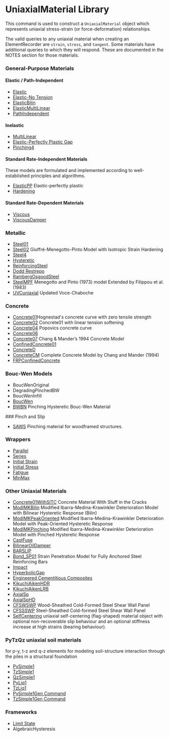 # UniaxialMaterial Library

This command is used to construct a `UniaxialMaterial`
object which represents uniaxial stress-strain (or force-deformation)
relationships.

The valid queries to any uniaxial material when creating an
ElementRecorder are `strain`, `stress`, and `tangent`. Some materials
have additional queries to which they will respond. These are documented
in the NOTES section for those materials.


### General-Purpose Materials

#### Elastic / Path-Independent
<ul>
<li><a href="Elastic_Uniaxial_Material">Elastic</a></li>
<li><a href="Elastic-No_Tension_Material">Elastic-No Tension</a></li>
<li><a href="ElasticBilin_Material">ElasticBilin</a></li>
<li><a href="ElasticMultiLinear_Material">ElasticMultiLinear</a></li>
<li><a href="PathIndependent_Material">PathIndependent</a></li>
</ul>

#### Inelastic
<ul>
<li><a href="MultiLinear_Material">MultiLinear</a></li>
<li><a href="Elastic-Perfectly_Plastic_Gap">Elastic-Perfectly Plastic Gap</a></li>
<li><a href="Pinching4_Material">Pinching4</a></li>
</ul>

#### Standard Rate-Independent Materials
These models are formulated and implemented according to well-established
principles and algorithms.
<ul>
<li><a href="ElasticPP">ElasticPP</a> Elastic-perfectly plastic</li>
<li><a href="Hardening_Material">Hardening</a></li>
</ul>

#### Standard Rate-Dependent Materials
<ul>
<li><a href="Viscous_Material">Viscous</a></li>
<li><a href="ViscousDamper_Material">ViscousDamper</a></li>
</ul>


### Metallic 

<ul>
<li><a href="Steel01">Steel01</a></li>
<li><a href="Steel02">Steel02</a>
   Giuffré-Menegotto-Pinto Model with Isotropic Strain Hardening</li>
<li><a href="Steel4">Steel4</a></li>   
<li><a href="Hysteretic_Material">Hysteretic</a></li> 
<li><a href="Reinforcing_Steel_Material">ReinforcingSteel</a></li> 
<li><a href="DoddRestrepo">Dodd Restrepo</a></li> 
<li><a href="RambergOsgoodSteel">RambergOsgoodSteel</a></li>
<li><a href="SteelMPF">SteelMPF</a>
   Menegotto and Pinto (1973) model Extended by Filippou et al. (1983)</li>
<li><a href="UVCuniaxial_(Updated_Voce-Chaboche)">UVCuniaxial</a> Updated Voce-Chaboche</li>
</ul>


### Concrete

<ul>
<li><a href="Concrete01">Concrete01</a>Hognestad's concrete curve with zero tensile strength</li>
<li><a href="Concrete02">Concrete02</a> Concrete01 with linear tension softening</li>
<li><a href="Concrete04">Concrete04</a> Popovics concrete curve</li>
<li><a href="Concrete06">Concrete06</a></li>
<li><a href="Concrete07">Concrete07</a> Chang &amp; Mander’s 1994 Concrete Model</li>
<li><a href="ConfinedConcrete01">ConfinedConcrete01</a></li>  
<li><a href="ConcreteD">ConcreteD</a></li>
<li><a href="ConcreteCM">ConcreteCM</a> Complete Concrete Model by Chang and Mander (1994)</li>
<li><a href="FRPConfinedConcrete">FRPConfinedConcrete</a></li>
</ul>

### Bouc-Wen Models

<ul>
<li>BoucWenOriginal</li>
<li>DegradingPinchedBW</li>
<li>BoucWenInfill</li>
<li><a href="BoucWen_Material">BoucWen</a></li>
<li><a href="BWBN_Material">BWBN</a> Pinching Hysteretic Bouc-Wen Material</li>
</ul>
### Pinch and Slip

<ul>
<li><a href="SAWS_Material">SAWS</a> Pinching material for woodframed structures.</li>
</ul>

### Wrappers

<ul>
<li><a href="Parallel_Material">Parallel</a></li>
<li><a href="Series_Material">Series</a></li>
<li><a href="Initial_Strain_Material">Initial Strain</a></li>
<li><a href="Initial_Stress_Material">Initial Stress</a></li>
<li><a href="Fatigue_Material">Fatigue</a></li>
<li><a href="MinMax_Material">MinMax</a></li>
</ul>

### Other Uniaxial Materials

<ul>
<li><a href="Concrete01WithSITC">Concrete01WithSITC</a>
Concrete Material With Stuff in the Cracks</li>

<li><a href="ModIMKBilin/">ModIMKBilin</a>
Modified Ibarra-Medina-Krawinkler Deterioration Model with Bilinear Hysteretic Response (Bilin)
</li>

<li><a href="ModIMKPeakOriented/">ModIMKPeakOriented</a>
Modified Ibarra-Medina-Krawinkler Deterioration Model with Peak-Oriented Hysteretic Response
</li>

<li><a href="ModIMKPinching">ModIMKPinching</a>
Modified Ibarra-Medina-Krawinkler Deterioration Model with Pinched Hysteretic Response
</li>

<li><a href="CastFuse">CastFuse</a></li>
<li><a href="BilinearOilDamper">BilinearOilDamper</a></li>
<li><a href="BARSLIP_Material">BARSLIP</a></li>
<li><a href="Bond_SP01">Bond_SP01</a>
Strain Penetration Model for Fully Anchored Steel Reinforcing Bars
</li>

<li><a href="Impact_Material">Impact</a></li>
<li><a href="Hyperbolic_Gap_Material">HyperbolicGap</a></li>

<li><a href="Engineered_Cementitious_Composites_Material">Engineered Cementitious Composites</a></li>


<li><a href="KikuchiAikenHDR_Material">KikuchiAikenHDR</a></li>
<li><a href="KikuchiAikenLRB_Material">KikuchiAikenLRB</a></li>
<li><a href="AxialSp_Material">AxialSp</a></li>
<li><a href="AxialSpHD_Material">AxialSpHD</a></li>

<li><a href="CFSWSWP">CFSWSWP</a> Wood-Sheathed Cold-Formed Steel Shear Wall Panel </li>
<li><a href="CFSSSWP">CFSSSWP</a> Steel-Sheathed Cold-formed Steel Shear Wall Panel</li>

<li><a href="SelfCentering_Material">SelfCentering</a> uniaxial self-centering (flag-shaped) material object with optional non-recoverable slip behaviour and an optional stiffness increase at high strains (bearing behaviour).</li>
</ul>

### PyTzQz uniaxial soil materials 

for p-y, t-z and q-z elements for modeling soil-structure interaction through the piles in a structural foundation
<ul>
  <li><a href="PySimple1">PySimple1</a></li>
  <li><a href="TzSimple1">TzSimple1</a></li>
  <li><a href="QzSimple1">QzSimple1</a></li>
  <li><a href="PyLiq1">PyLiq1</a></li>
  <li><a href="TzLiq1">TzLiq1</a></li>
  <li><a
    href="http://opensees.berkeley.edu/OpenSees/manuals/usermanual/1257.htm">PySimple1Gen Command</a></li>
  <li><a
    href="http://opensees.berkeley.edu/OpenSees/manuals/usermanual/1261.htm">TzSimple1Gen Command</a></li>
</ul>


### Frameworks
<ul>
<li><a href="Limit_State">Limit State</a></li>
<li>AlgebraicHysteresis</li>
</ul>
